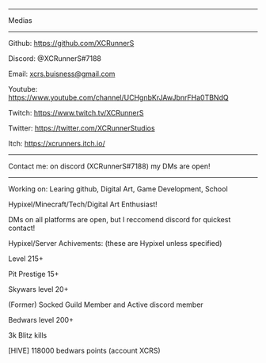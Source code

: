 ----------------------------------------------------------------------

Medias

----------------------------------------------------------------------

Github: https://github.com/XCRunnerS

Discord: @XCRunnerS#7188

Email: xcrs.buisness@gmail.com

Youtube: https://www.youtube.com/channel/UCHgnbKrJAwJbnrFHa0TBNdQ

Twitch: https://www.twitch.tv/XCRunnerS

Twitter: https://twitter.com/XCRunnerStudios

Itch: https://xcrunners.itch.io/

---------------------------------------------------------------------

Contact me: on discord (XCRunnerS#7188) my DMs are open!

---------------------------------------------------------------------

Working on: Learing github, Digital Art, Game Development, School

Hypixel/Minecraft/Tech/Digital Art Enthusiast!

DMs on all platforms are open, but I reccomend discord for quickest contact!



Hypixel/Server Achivements: (these are Hypixel unless specified)

Level 215+

Pit Prestige 15+

Skywars level 20+

(Former) Socked Guild Member and Active discord member

Bedwars level 200+

3k Blitz kills

[HIVE] 118000 bedwars points (account XCRS)
<!--
**XCRunnerS/XCRunnerS** is a ✨ _special_ ✨ repository because its `README.md` (this file) appears on your GitHub profile.

Here are some ideas to get you started:
- 🔭 I’m currently working on ...
- 🌱 I’m currently learning ...
- 👯 I’m looking to collaborate on ...
- 🤔 I’m looking for help with ...
- 💬 Ask me about ...
- 📫 How to reach me: ...
- 😄 Pronouns: ...
- ⚡ Fun fact: ...
-->
